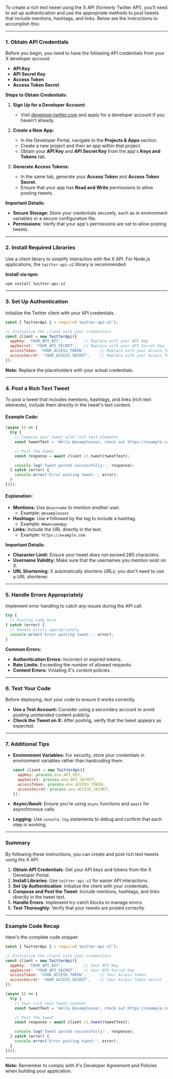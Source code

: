 To create a rich text tweet using the X API (formerly Twitter API), you'll need to set up authentication and use the appropriate methods to post tweets that include mentions, hashtags, and links. Below are the instructions to accomplish this:

---

### **1. Obtain API Credentials**

Before you begin, you need to have the following API credentials from your X developer account:

- **API Key**
- **API Secret Key**
- **Access Token**
- **Access Token Secret**

**Steps to Obtain Credentials:**

1. **Sign Up for a Developer Account:**

   - Visit [developer.twitter.com](https://developer.twitter.com/) and apply for a developer account if you haven't already.

2. **Create a New App:**

   - In the Developer Portal, navigate to the **Projects & Apps** section.
   - Create a new project and then an app within that project.
   - Obtain your **API Key** and **API Secret Key** from the app's **Keys and Tokens** tab.

3. **Generate Access Tokens:**

   - In the same tab, generate your **Access Token** and **Access Token Secret**.
   - Ensure that your app has **Read and Write** permissions to allow posting tweets.

**Important Details:**

- **Secure Storage:** Store your credentials securely, such as in environment variables or a secure configuration file.
- **Permissions:** Verify that your app's permissions are set to allow posting tweets.

---

### **2. Install Required Libraries**

Use a client library to simplify interaction with the X API. For Node.js applications, the `twitter-api-v2` library is recommended.

**Install via npm:**

```bash
npm install twitter-api-v2
```

---

### **3. Set Up Authentication**

Initialize the Twitter client with your API credentials.

```javascript
const { TwitterApi } = require('twitter-api-v2');

// Initialize the client with your credentials
const client = new TwitterApi({
  appKey: 'YOUR_API_KEY',         // Replace with your API Key
  appSecret: 'YOUR_API_SECRET',   // Replace with your API Secret Key
  accessToken: 'YOUR_ACCESS_TOKEN',      // Replace with your Access Token
  accessSecret: 'YOUR_ACCESS_SECRET',    // Replace with your Access Token Secret
});
```

**Note:** Replace the placeholders with your actual credentials.

---

### **4. Post a Rich Text Tweet**

To post a tweet that includes mentions, hashtags, and links (rich text elements), include them directly in the tweet's text content.

#### **Example Code:**

```javascript
(async () => {
  try {
    // Compose your tweet with rich text elements
    const tweetText = 'Hello @exampleuser, check out https://example.com #AwesomeApp';

    // Post the tweet
    const response = await client.v1.tweet(tweetText);

    console.log('Tweet posted successfully:', response);
  } catch (error) {
    console.error('Error posting tweet:', error);
  }
})();
```

#### **Explanation:**

- **Mentions:** Use `@username` to mention another user.
  - Example: `@exampleuser`
- **Hashtags:** Use `#` followed by the tag to include a hashtag.
  - Example: `#AwesomeApp`
- **Links:** Include the URL directly in the text.
  - Example: `https://example.com`

**Important Details:**

- **Character Limit:** Ensure your tweet does not exceed 280 characters.
- **Username Validity:** Make sure that the usernames you mention exist on X.
- **URL Shortening:** X automatically shortens URLs; you don't need to use a URL shortener.

---

### **5. Handle Errors Appropriately**

Implement error handling to catch any issues during the API call.

```javascript
try {
  // Posting code here
} catch (error) {
  // Handle errors appropriately
  console.error('Error posting tweet:', error);
}
```

**Common Errors:**

- **Authentication Errors:** Incorrect or expired tokens.
- **Rate Limits:** Exceeding the number of allowed requests.
- **Content Errors:** Violating X's content policies.

---

### **6. Test Your Code**

Before deploying, test your code to ensure it works correctly.

- **Use a Test Account:** Consider using a secondary account to avoid posting unintended content publicly.
- **Check the Tweet on X:** After posting, verify that the tweet appears as expected.

---

### **7. Additional Tips**

- **Environment Variables:** For security, store your credentials in environment variables rather than hardcoding them.

  ```javascript
  const client = new TwitterApi({
    appKey: process.env.API_KEY,
    appSecret: process.env.API_SECRET,
    accessToken: process.env.ACCESS_TOKEN,
    accessSecret: process.env.ACCESS_SECRET,
  });
  ```

- **Async/Await:** Ensure you're using `async` functions and `await` for asynchronous calls.

- **Logging:** Use `console.log` statements to debug and confirm that each step is working.

---

### **Summary**

By following these instructions, you can create and post rich text tweets using the X API:

1. **Obtain API Credentials**: Get your API keys and tokens from the X Developer Portal.
2. **Install Libraries**: Use `twitter-api-v2` for easier API interactions.
3. **Set Up Authentication**: Initialize the client with your credentials.
4. **Compose and Post the Tweet**: Include mentions, hashtags, and links directly in the tweet text.
5. **Handle Errors**: Implement try-catch blocks to manage errors.
6. **Test Thoroughly**: Verify that your tweets are posted correctly.

---

### **Example Code Recap**

Here's the complete code snippet:

```javascript
const { TwitterApi } = require('twitter-api-v2');

// Initialize the client with your credentials
const client = new TwitterApi({
  appKey: 'YOUR_API_KEY',         // Your API Key
  appSecret: 'YOUR_API_SECRET',   // Your API Secret Key
  accessToken: 'YOUR_ACCESS_TOKEN',      // Your Access Token
  accessSecret: 'YOUR_ACCESS_SECRET',    // Your Access Token Secret
});

(async () => {
  try {
    // Your rich text tweet content
    const tweetText = 'Hello @exampleuser, check out https://example.com #AwesomeApp';

    // Post the tweet
    const response = await client.v1.tweet(tweetText);

    console.log('Tweet posted successfully:', response);
  } catch (error) {
    console.error('Error posting tweet:', error);
  }
})();
```

---

**Note:** Remember to comply with X's Developer Agreement and Policies when building your application.